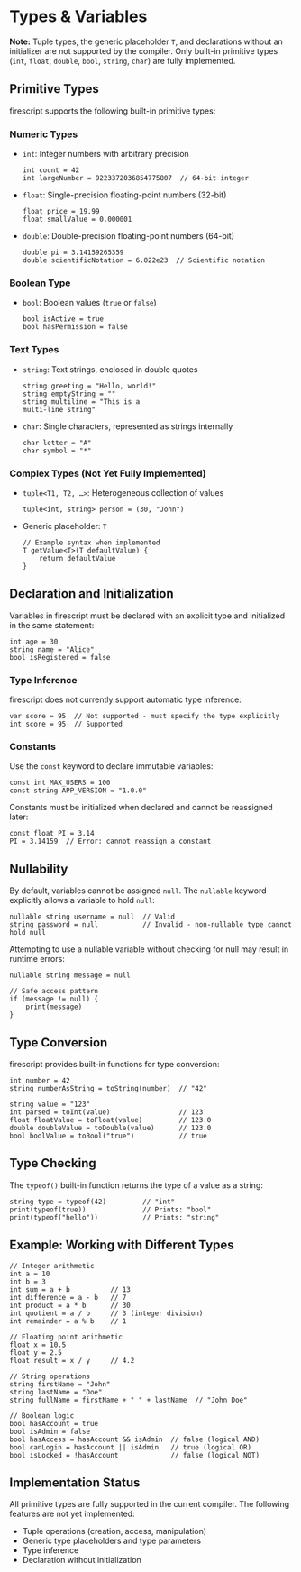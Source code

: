 # Types & Variables

**Note:** Tuple types, the generic placeholder `T`, and declarations without an initializer are not supported by the compiler. Only built-in primitive types (`int`, `float`, `double`, `bool`, `string`, `char`) are fully implemented.

## Primitive Types

firescript supports the following built-in primitive types:

### Numeric Types

- `int`: Integer numbers with arbitrary precision

  ```firescript
  int count = 42
  int largeNumber = 9223372036854775807  // 64-bit integer
  ```

- `float`: Single-precision floating-point numbers (32-bit)

  ```firescript
  float price = 19.99
  float smallValue = 0.000001
  ```

- `double`: Double-precision floating-point numbers (64-bit)

  ```firescript
  double pi = 3.14159265359
  double scientificNotation = 6.022e23  // Scientific notation
  ```

### Boolean Type

- `bool`: Boolean values (`true` or `false`)

  ```firescript
  bool isActive = true
  bool hasPermission = false
  ```

### Text Types

- `string`: Text strings, enclosed in double quotes

  ```firescript
  string greeting = "Hello, world!"
  string emptyString = ""
  string multiline = "This is a
  multi-line string"
  ```

- `char`: Single characters, represented as strings internally

  ```firescript
  char letter = "A"
  char symbol = "*"
  ```

### Complex Types (Not Yet Fully Implemented)

- `tuple<T1, T2, …>`: Heterogeneous collection of values

  ```firescript
  tuple<int, string> person = (30, "John")
  ```

- Generic placeholder: `T`

  ```firescript
  // Example syntax when implemented
  T getValue<T>(T defaultValue) {
      return defaultValue
  }
  ```

## Declaration and Initialization

Variables in firescript must be declared with an explicit type and initialized in the same statement:

```firescript
int age = 30
string name = "Alice"
bool isRegistered = false
```

### Type Inference

firescript does not currently support automatic type inference:

```firescript
var score = 95  // Not supported - must specify the type explicitly
int score = 95  // Supported
```

### Constants

Use the `const` keyword to declare immutable variables:

```firescript
const int MAX_USERS = 100
const string APP_VERSION = "1.0.0"
```

Constants must be initialized when declared and cannot be reassigned later:

```firescript
const float PI = 3.14
PI = 3.14159  // Error: cannot reassign a constant
```

## Nullability

By default, variables cannot be assigned `null`. The `nullable` keyword explicitly allows a variable to hold `null`:

```firescript
nullable string username = null  // Valid
string password = null           // Invalid - non-nullable type cannot hold null
```

Attempting to use a nullable variable without checking for null may result in runtime errors:

```firescript
nullable string message = null

// Safe access pattern
if (message != null) {
    print(message)
}
```

## Type Conversion

firescript provides built-in functions for type conversion:

```firescript
int number = 42
string numberAsString = toString(number)  // "42"

string value = "123"
int parsed = toInt(value)                 // 123
float floatValue = toFloat(value)         // 123.0
double doubleValue = toDouble(value)      // 123.0
bool boolValue = toBool("true")           // true
```

## Type Checking

The `typeof()` built-in function returns the type of a value as a string:

```firescript
string type = typeof(42)         // "int"
print(typeof(true))              // Prints: "bool"
print(typeof("hello"))           // Prints: "string"
```

## Example: Working with Different Types

```firescript
// Integer arithmetic
int a = 10
int b = 3
int sum = a + b          // 13
int difference = a - b   // 7
int product = a * b      // 30
int quotient = a / b     // 3 (integer division)
int remainder = a % b    // 1

// Floating point arithmetic
float x = 10.5
float y = 2.5
float result = x / y     // 4.2

// String operations
string firstName = "John"
string lastName = "Doe"
string fullName = firstName + " " + lastName  // "John Doe"

// Boolean logic
bool hasAccount = true
bool isAdmin = false
bool hasAccess = hasAccount && isAdmin  // false (logical AND)
bool canLogin = hasAccount || isAdmin   // true (logical OR)
bool isLocked = !hasAccount             // false (logical NOT)
```

## Implementation Status

All primitive types are fully supported in the current compiler. The following features are not yet implemented:

- Tuple operations (creation, access, manipulation)
- Generic type placeholders and type parameters
- Type inference
- Declaration without initialization
